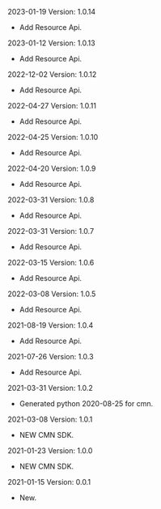 2023-01-19 Version: 1.0.14
- Add Resource Api.

2023-01-12 Version: 1.0.13
- Add Resource Api.

2022-12-02 Version: 1.0.12
- Add Resource Api.

2022-04-27 Version: 1.0.11
- Add Resource Api.

2022-04-25 Version: 1.0.10
- Add Resource Api.

2022-04-20 Version: 1.0.9
- Add Resource Api.

2022-03-31 Version: 1.0.8
- Add Resource Api.

2022-03-31 Version: 1.0.7
- Add Resource Api.

2022-03-15 Version: 1.0.6
- Add Resource Api.

2022-03-08 Version: 1.0.5
- Add Resource Api.

2021-08-19 Version: 1.0.4
- Add Resource Api.

2021-07-26 Version: 1.0.3
- Add Resource Api.

2021-03-31 Version: 1.0.2
- Generated python 2020-08-25 for cmn.

2021-03-08 Version: 1.0.1
- NEW CMN SDK.

2021-01-23 Version: 1.0.0
- NEW CMN SDK.

2021-01-15 Version: 0.0.1
- New.

